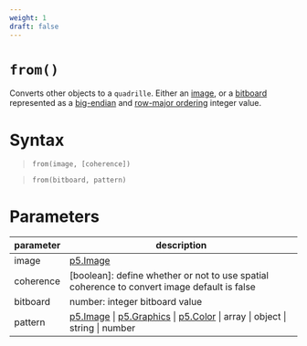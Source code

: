 ```yaml
---
weight: 1
draft: false
---
```


# `from()`

Converts other objects to a `quadrille`. Either an [image](https://p5js.org/reference/#/p5.Image), or 
a [bitboard](https://en.wikipedia.org/wiki/Bitboard) represented as a [big-endian](https://en.wikipedia.org/wiki/Endianness) and [row-major ordering](https://en.wikipedia.org/wiki/Row-_and_column-major_order) integer value.

# Syntax

> `from(image, [coherence])`

> `from(bitboard, pattern)`

# Parameters

| parameter | description                                                                                                                                                         |
|-----------|---------------------------------------------------------------------------------------------------------------------------------------------------------------------|
| image     | [p5.Image](https://p5js.org/reference/#/p5.Image)                                                                                                                   |
| coherence | [boolean]: define whether or not to use spatial coherence to convert image default is false                                                                         |
| bitboard  | number: integer bitboard value                                                                                                                                      |
| pattern   | [p5.Image](https://p5js.org/reference/#/p5.Image) \| [p5.Graphics](https://p5js.org/reference/#/p5.Graphics) \| [p5.Color](https://p5js.org/reference/#/p5.Color) \| array \| object \| string \| number |